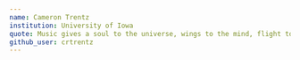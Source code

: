```yaml
---
name: Cameron Trentz
institution: University of Iowa
quote: Music gives a soul to the universe, wings to the mind, flight to the imagination, and life to everything.
github_user: crtrentz
---
```

